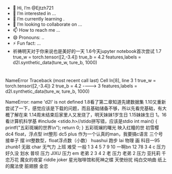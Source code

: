 - 👋 Hi, I’m @Ejtzh721
- 👀 I’m interested in ...
- 🌱 I’m currently learning .
- 💞️ I’m looking to collaborate on ...
- 📫 How to reach me ...
- 😄 Pronouns: ..
- ⚡ Fun fact: ...
- 祈祷明天对于你来说也是美好的一天
1.6今天jupyter notebook首次尝试
1.7
  true_w = torch.tensor([2,-3.4])
true_b = 4.2
features,labels = d2l.synthetic_data(ture_w, ture_b, 1000)
#
NameError                                 Traceback (most recent call last)
Cell In[8], line 3
      1 true_w = torch.tensor([2,-3.4])
      2 true_b = 4.2
----> 3 features,labels = d2l.synthetic_data(ture_w, ture_b, 1000)

NameError: name 'd2l' is not defined
1.8看了第二章知道先建数据集
1.10又重新尝试了一下，感觉应该是下载的问题，而且基础储备不够，所以先看完基础，有大概了解在来
1.14周末结束后家里人又发烧了，明天妹妹1岁生日
1.15妹妹生日
1。16看计算机科学基
#include <stido.h>//stido拼写错，应该是stdio
int main()
{    
    printf("五彩斑斓的世界\n");
    return 0;
}
五彩斑斓的曙光
映入红瞳的世
初雪樱
dc4
float，浮点型
int整形
dc5
plus
作为一个认真的man，我要搞c语言
三个号接单子
摆
int整数型，float浮点数（小数）
huashui
跑步
lai
物理
画
科目一95
zhunb1
无敌
char
无气力
上班
难受
一般
1
3
4
5
7
9
10
一啊bn
12
78
3
4
c
压力
好久没
划水
普坝
压力
JIXU
压力
em
老弟
2
3
4
2
老
压力
老弟
2
压力
亚托莉
千恋万花
魔女的夜宴
riddle joker
星光咖啡馆和死神之蝶
天使纷扰
纯白交响曲
纸上的魔法使
脏翅膀
金恋
